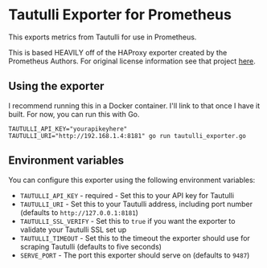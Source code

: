 # Tautulli Exporter for Prometheus
This exports metrics from Tautulli for use in Prometheus.

This is based HEAVILY off of the HAProxy exporter created by the Prometheus Authors.
For original license information see that project [here](https://github.com/prometheus/haproxy_exporter).

## Using the exporter
I recommend running this in a Docker container.  I'll link to that once I have it built.  For now, you can run this with Go.
```
TAUTULLI_API_KEY="yourapikeyhere" TAUTULLI_URI="http://192.168.1.4:8181" go run tautulli_exporter.go
```

## Environment variables
You can configure this exporter using the following environment variables:
* `TAUTULLI_API_KEY` - required - Set this to your API key for Tautulli
* `TAUTULLI_URI` - Set this to your Tautulli address, including port number (defaults to `http://127.0.0.1:8181`)
* `TAUTULLI_SSL_VERIFY` - Set this to `true` if you want the exporter to validate your Tautulli SSL set up
* `TAUTULLI_TIMEOUT` - Set this to the timeout the exporter should use for scraping Tautulli (defaults to five seconds)
* `SERVE_PORT` - The port this exporter should serve on (defaults to `9487`)

